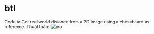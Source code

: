 # btl
Code to Get real world distance from a 2D image using a chessboard as reference.
Thuật toán:
![pro](https://user-images.githubusercontent.com/63142649/209480027-e71e57cc-8ce7-4c31-a2ee-af542272d850.jpg)


